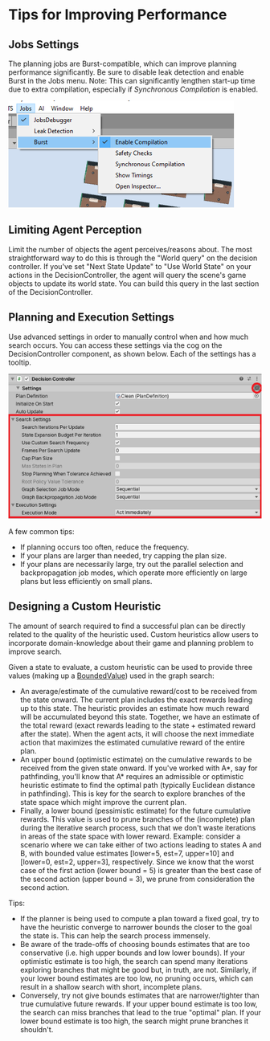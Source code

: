 # Tips for Improving Performance
## Jobs Settings
The planning jobs are Burst-compatible, which can improve planning performance significantly. Be 
sure to disable leak detection and enable Burst in the Jobs menu. Note: This can significantly 
lengthen start-up time due to extra compilation, especially if *Synchronous Compilation* is enabled. 

![Burst](images/EnableBurst.png)

## Limiting Agent Perception
Limit the number of objects the agent perceives/reasons about. The most straightforward way to do this is through the "World query" on the decision controller. If you've set "Next State Update" to "Use World State" on your actions in the DecisionController, the agent will query the scene's game objects to update its world state. You can build this query in the last section of the DecisionController.

## Planning and Execution Settings
Use advanced settings in order to manually control when and how much search occurs. You can access these settings via the cog on the DecisionController component, as shown below. Each of the settings has a tooltip. 

![Advanced Settings](images/AdvancedSettings.png)

A few common tips:
* If planning occurs too often, reduce the frequency. 
* If your plans are larger than needed, try capping the plan size. 
* If your plans are necessarily large, try out the parallel selection and backpropagation job modes, which operate more efficiently on large plans but less efficiently on small plans.

## Designing a Custom Heuristic
The amount of search required to find a successful plan can be directly related to the quality of the heuristic used. Custom heuristics allow users to incorporate domain-knowledge about their game and planning problem to improve search. 

Given a state to evaluate, a custom heuristic can be used to provide three values (making up a [BoundedValue](xref:Unity.AI.Planner.BoundedValue)) used in the graph search:

* An average/estimate of the cumulative reward/cost to be received from the state onward. The current plan includes the exact rewards leading up to this state. The heuristic provides an estimate how much reward will be accumulated beyond this state. Together, we have an estimate of the total reward (exact rewards leading to the state + estimated reward after the state). When the agent acts, it will choose the next immediate action that maximizes the estimated cumulative reward of the entire plan.
* An upper bound (optimistic estimate) on the cumulative rewards to be received from the given state onward. If you've worked with A*, say for pathfinding, you'll know that A* requires an admissible or optimistic heuristic estimate to find the optimal path (typically Euclidean distance in pathfinding). This is key for the search to explore branches of the state space which might improve the current plan.
* Finally, a lower bound (pessimistic estimate) for the future cumulative rewards. This value is used to prune branches of the (incomplete) plan during the iterative search process, such that we don't waste iterations in areas of the state space with lower reward. Example: consider a scenario where we can take either of two actions leading to states A and B, with bounded value estimates [lower=5, est=7, upper=10] and [lower=0, est=2, upper=3], respectively. Since we know that the worst case of the first action (lower bound = 5) is greater than the best case of the second action (upper bound = 3), we prune from consideration the second action.

Tips:
* If the planner is being used to compute a plan toward a fixed goal, try to have the heuristic converge to narrower bounds the closer to the goal the state is. This can help the search process immensely.
* Be aware of the trade-offs of choosing bounds estimates that are too conservative (i.e. high upper bounds and low lower bounds). If your optimistic estimate is too high, the search can spend many iterations exploring branches that might be good but, in truth, are not. Similarly, if your lower bound estimates are too low, no pruning occurs, which can result in a shallow search with short, incomplete plans.
* Conversely, try not give bounds estimates that are narrower/tighter than true cumulative future rewards. If your upper bound estimate is too low, the search can miss branches that lead to the true "optimal" plan. If your lower bound estimate is too high, the search might prune branches it shouldn't.